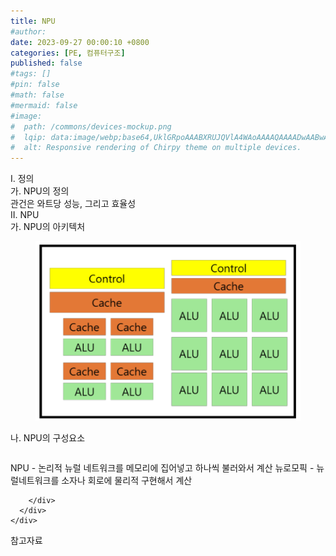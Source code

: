 ```yaml
---
title: NPU
#author: 
date: 2023-09-27 00:00:10 +0800
categories: [PE, 컴퓨터구조]
published: false
#tags: []
#pin: false
#math: false
#mermaid: false
#image:
#  path: /commons/devices-mockup.png
#  lqip: data:image/webp;base64,UklGRpoAAABXRUJQVlA4WAoAAAAQAAAADwAABwAAQUxQSDIAAAARL0AmbZurmr57yyIiqE8oiG0bejIYEQTgqiDA9vqnsUSI6H+oAERp2HZ65qP/VIAWAFZQOCBCAAAA8AEAnQEqEAAIAAVAfCWkAALp8sF8rgRgAP7o9FDvMCkMde9PK7euH5M1m6VWoDXf2FkP3BqV0ZYbO6NA/VFIAAAA
#  alt: Responsive rendering of Chirpy theme on multiple devices.
---
```


<div class="post-wrap">
  <div class="para">
    <div class="para-title">
      I. 정의
    </div>
    <div class="para-cntnt">
      <div class="para">
        <div class="para-title">
          가. NPU의 정의
        </div>
        <div class="para-cntnt">
            관건은 와트당 성능, 그리고 효율성
        </div>
      </div>
    </div>
  </div>
  
  <div class="para">
    <div class="para-title">
      II. NPU
    </div>
    <div class="para-cntnt">
      <div class="para">
        <div class="para-title">
          가. NPU의 아키텍처
        </div>
        <div class="para-cntnt">
          <figure class="post-figure">
            <img src="/assets/img/posts/NPU.png" alt="NPU">
<!--            <figcaption>Source: Unveiling the Metaverse: Exploring Emerging Trends, Multifaceted Perspectives, and Future Challenges</figcaption>-->
          </figure>
        </div>
      </div>
      <div class="para">
        <div class="para-title">
          나. NPU의 구성요소
        </div>
        <div class="para-cntnt">
          <table class="post-table">
          </table>
          
NPU - 논리적 뉴럴 네트워크를 메모리에 집어넣고 하나씩 불러와서 계산
뉴로모픽 - 뉴럴네트워크를 소자나 회로에 물리적 구현해서 계산

        </div>
      </div>
    </div>
  </div>

  <div class="refr-wrap">
    <div class="refr-title">
        참고자료
    </div>
    <ol class="refr-list">
    <!--    <li>(나현식, 최대선) <a target="_blank" href="https://scienceon.kisti.re.kr/commons/util/originalView.do?cn=JAKO202225948430499&oCn=JAKO202225948430499&dbt=JAKO&journal=NJOU00291864">메타버스 보안 위협 요소 및 대응 방안 검토</a></li>-->
    <!--    <li>(M. Uddin, S. Manickam, H. Ullah, M. Obaidat and A. Dandoush) <a target="_blank" href="https://ieeexplore.ieee.org/abstract/document/10138386">Unveiling the Metaverse: Exploring Emerging Trends, Multifaceted Perspectives, and Future Challenges</a></li>-->
    </ol>
  </div>
</div>
